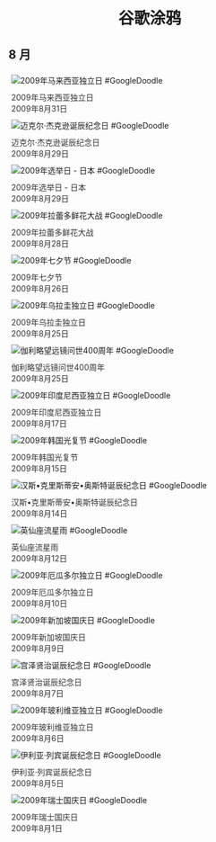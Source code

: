 
<h1 align="center"> 谷歌涂鸦 </h1>




## 8 月

<div class="image">


<img src="" alt="2009年马来西亚独立日 #GoogleDoodle" style="margin: 5px"/>
<div class="info" style="font-size: 14px; color:#333333; margin:5px"><div class="title">2009年马来西亚独立日</div><div class="date">2009年8月31日</div></div>

<img src="" alt="迈克尔·杰克逊诞辰纪念日 #GoogleDoodle" style="margin: 5px"/>
<div class="info" style="font-size: 14px; color:#333333; margin:5px"><div class="title">迈克尔·杰克逊诞辰纪念日</div><div class="date">2009年8月29日</div></div>

<img src="" alt="2009年选举日 - 日本 #GoogleDoodle" style="margin: 5px"/>
<div class="info" style="font-size: 14px; color:#333333; margin:5px"><div class="title">2009年选举日 - 日本</div><div class="date">2009年8月29日</div></div>

<img src="" alt="2009年拉蕾多鲜花大战 #GoogleDoodle" style="margin: 5px"/>
<div class="info" style="font-size: 14px; color:#333333; margin:5px"><div class="title">2009年拉蕾多鲜花大战</div><div class="date">2009年8月28日</div></div>

<img src="" alt="2009年七夕节 #GoogleDoodle" style="margin: 5px"/>
<div class="info" style="font-size: 14px; color:#333333; margin:5px"><div class="title">2009年七夕节</div><div class="date">2009年8月26日</div></div>

<img src="" alt="2009年乌拉圭独立日 #GoogleDoodle" style="margin: 5px"/>
<div class="info" style="font-size: 14px; color:#333333; margin:5px"><div class="title">2009年乌拉圭独立日</div><div class="date">2009年8月25日</div></div>

<img src="" alt="伽利略望远镜问世400周年 #GoogleDoodle" style="margin: 5px"/>
<div class="info" style="font-size: 14px; color:#333333; margin:5px"><div class="title">伽利略望远镜问世400周年</div><div class="date">2009年8月25日</div></div>

<img src="" alt="2009年印度尼西亚独立日 #GoogleDoodle" style="margin: 5px"/>
<div class="info" style="font-size: 14px; color:#333333; margin:5px"><div class="title">2009年印度尼西亚独立日</div><div class="date">2009年8月17日</div></div>

<img src="" alt="2009年韩国光复节 #GoogleDoodle" style="margin: 5px"/>
<div class="info" style="font-size: 14px; color:#333333; margin:5px"><div class="title">2009年韩国光复节</div><div class="date">2009年8月15日</div></div>

<img src="" alt="汉斯•克里斯蒂安•奥斯特诞辰纪念日 #GoogleDoodle" style="margin: 5px"/>
<div class="info" style="font-size: 14px; color:#333333; margin:5px"><div class="title">汉斯•克里斯蒂安•奥斯特诞辰纪念日</div><div class="date">2009年8月14日</div></div>

<img src="" alt="英仙座流星雨 #GoogleDoodle" style="margin: 5px"/>
<div class="info" style="font-size: 14px; color:#333333; margin:5px"><div class="title">英仙座流星雨</div><div class="date">2009年8月12日</div></div>

<img src="" alt="2009年厄瓜多尔独立日 #GoogleDoodle" style="margin: 5px"/>
<div class="info" style="font-size: 14px; color:#333333; margin:5px"><div class="title">2009年厄瓜多尔独立日</div><div class="date">2009年8月10日</div></div>

<img src="" alt="2009年新加坡国庆日 #GoogleDoodle" style="margin: 5px"/>
<div class="info" style="font-size: 14px; color:#333333; margin:5px"><div class="title">2009年新加坡国庆日</div><div class="date">2009年8月9日</div></div>

<img src="" alt="宫泽贤治诞辰纪念日 #GoogleDoodle" style="margin: 5px"/>
<div class="info" style="font-size: 14px; color:#333333; margin:5px"><div class="title">宫泽贤治诞辰纪念日</div><div class="date">2009年8月7日</div></div>

<img src="" alt="2009年玻利维亚独立日 #GoogleDoodle" style="margin: 5px"/>
<div class="info" style="font-size: 14px; color:#333333; margin:5px"><div class="title">2009年玻利维亚独立日</div><div class="date">2009年8月6日</div></div>

<img src="" alt="伊利亚·列宾诞辰纪念日 #GoogleDoodle" style="margin: 5px"/>
<div class="info" style="font-size: 14px; color:#333333; margin:5px"><div class="title">伊利亚·列宾诞辰纪念日</div><div class="date">2009年8月5日</div></div>

<img src="" alt="2009年瑞士国庆日 #GoogleDoodle" style="margin: 5px"/>
<div class="info" style="font-size: 14px; color:#333333; margin:5px"><div class="title">2009年瑞士国庆日</div><div class="date">2009年8月1日</div></div>

</div>








